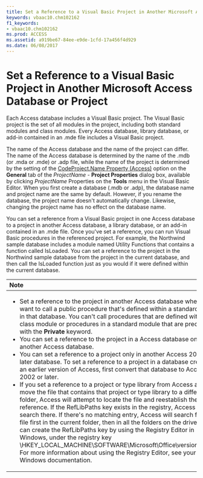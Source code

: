 ```yaml
---
title: Set a Reference to a Visual Basic Project in Another Microsoft Access Database or Project
keywords: vbaac10.chm102162
f1_keywords:
- vbaac10.chm102162
ms.prod: ACCESS
ms.assetid: a919be67-84ee-e9de-1cfd-17a456f4d929
ms.date: 06/08/2017
---
```



# Set a Reference to a Visual Basic Project in Another Microsoft Access Database or Project

Each Access database includes a Visual Basic project. The Visual Basic project is the set of all modules in the project, including both standard modules and class modules. Every Access database, library database, or add-in contained in an .mde file includes a Visual Basic project.

The name of the Access database and the name of the project can differ. The name of the Access database is determined by the name of the .mdb (or .mda or .mde) or .adp file, while the name of the project is determined by the setting of the [CodeProject.Name Property (Access)](codeproject-name-property-access.md) option on the **General** tab of the _ProjectName -_ **Project Properties** dialog box, available by clicking _ProjectName_ Properties on the **Tools** menu in the Visual Basic Editor. When you first create a database (.mdb or .adp), the database name and project name are the same by default. However, if you rename the database, the project name doesn't automatically change. Likewise, changing the project name has no effect on the database name.

You can set a reference from a Visual Basic project in one Access database to a project in another Access database, a library database, or an add-in contained in an .mde file. Once you've set a reference, you can run Visual Basic procedures in the referenced project. For example, the Northwind sample database includes a module named Utility Functions that contains a function called IsLoaded. You can set a reference to the project in the Northwind sample database from the project in the current database, and then call the IsLoaded function just as you would if it were defined within the current database.

|**Note**|
|:-----|
|<ul><li>Set a reference to the project in another Access database when you want to call a public procedure that's defined within a standard module in that database. You can't call procedures that are defined within a class module or procedures in a standard module that are preceded with the **Private** keyword.</li><li>You can set a reference to the project in a Access database only from another Access database.</li><li>You can set a reference to a project only in another Access 2002 or later database. To set a reference to a project in a database created in an earlier version of Access, first convert that database to Access 2002 or later.</li><li>If you set a reference to a project or type library from Access and then move the file that contains that project or type library to a different folder, Access will attempt to locate the file and reestablish the reference. If the RefLibPaths key exists in the registry, Access will first search there. If there's no matching entry, Access will search for the file first in the current folder, then in all the folders on the drive. You can create the RefLibPaths key by using the Registry Editor in Windows, under the registry key \HKEY_LOCAL_MACHINE\SOFTWARE\Microsoft\Office\version\Access. For more information about using the Registry Editor, see your Windows documentation.</li></ul>|
 

